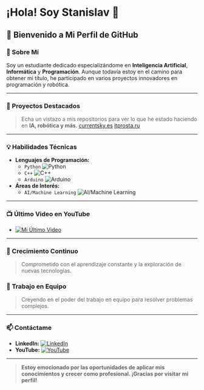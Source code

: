 # ¡Hola! Soy Stanislav 👋

## 🌌 Bienvenido a Mi Perfil de GitHub

### 🤖 Sobre Mí
Soy un estudiante dedicado especializándome en **Inteligencia Artificial**, **Informática** y **Programación**. Aunque todavía estoy en el camino para obtener mi título, he participado en varios proyectos innovadores en programación y robótica.

---

### 🚀 Proyectos Destacados
> Echa un vistazo a mis repositorios para ver lo que he estado haciendo en **IA, robótica y más**.
> [currentsky.es](https://currentsky.es)
> [itprosta.ru](https://itprosta.ru)

---

### 💡 Habilidades Técnicas
- **Lenguajes de Programación:** 
  - `Python`        ![Python](https://progress-bar.dev/90/)
  - `C++`              ![C++](https://progress-bar.dev/60/)
  - `Arduino`      ![Arduino](https://progress-bar.dev/90/)
- **Áreas de Interés:** 
  - `AI/Machine Learning` ![AI/Machine Learning](https://progress-bar.dev/65/)

---

### 📺 Último Video en YouTube
<!-- YOUTUBE:START -->
- [![Mi Último Video](http://img.youtube.com/vi/qMOz8nDaUE8/0.jpg)](https://www.youtube.com/watch?v=qMOz8nDaUE8 "Mi Último Video")
<!-- YOUTUBE:END -->

---

### 🌱 Crecimiento Continuo
> Comprometido con el aprendizaje constante y la exploración de nuevas tecnologías.

### 🤝 Trabajo en Equipo
> Creyendo en el poder del trabajo en equipo para resolver problemas complejos.

---

### 📫 Contáctame
- **LinkedIn:** [![LinkedIn](https://img.shields.io/badge/-LinkedIn-blue?style=flat&logo=Linkedin&logoColor=white)](https://www.linkedin.com/in/stanislav-gatin/)
- **YouTube:** [![YouTube](https://img.shields.io/badge/-YouTube-red?style=flat&logo=Youtube&logoColor=white)](https://www.youtube.com/@CodigoCreativoES)

---

> **Estoy emocionado por las oportunidades de aplicar mis conocimientos y crecer como profesional. ¡Gracias por visitar mi perfil!**
